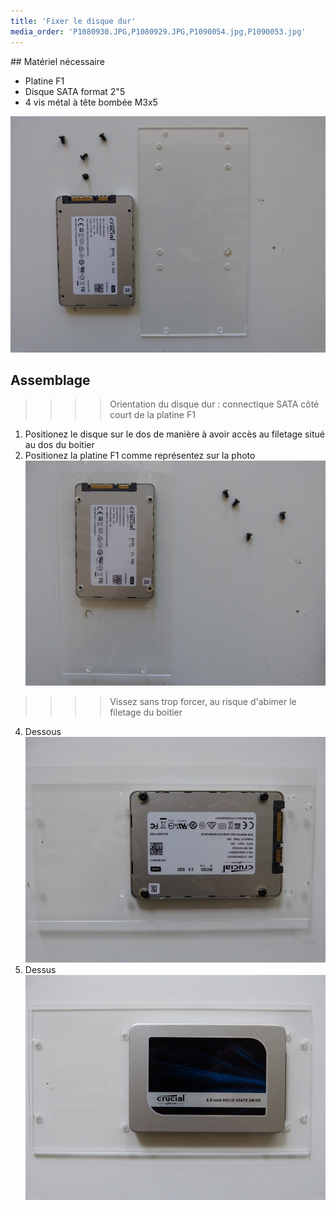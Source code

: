 ```yaml
---
title: 'Fixer le disque dur'
media_order: 'P1080930.JPG,P1080929.JPG,P1090054.jpg,P1090053.jpg'
---
```


## Matériel nécessaire 
* Platine F1
* Disque SATA format 2"5
* 4 vis métal à tête bombée M3x5  

![](P1090054.jpg)

## Assemblage 
>>>> Orientation du disque dur :  connectique SATA côté court de la platine F1

1. Positionez le disque sur le dos de manière à avoir accès au filetage situé au dos du boitier
2. Positionez la platine F1 comme représentez sur la photo
![](P1090053.jpg)
>>>> Vissez sans trop forcer, au risque d'abimer le filetage du boitier  

4. Dessous   
![](P1080929.JPG)
5. Dessus  
![](P1080930.JPG)
